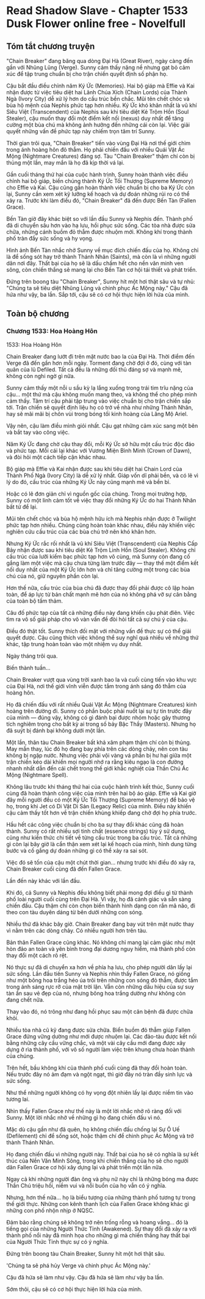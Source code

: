 # Read Shadow Slave - Chapter 1533 Dusk Flower online free - Novelfull

## Tóm tắt chương truyện

"Chain Breaker" đang băng qua dòng Đại Hà (Great River), ngày càng đến gần với Nhũng Lũng (Verge). Sunny cảm thấy nặng nề nhưng gạt bỏ cảm xúc để tập trung chuẩn bị cho trận chiến quyết định số phận họ.

Cậu bắt đầu điều chỉnh năm Ký Ức (Memories). Hai bộ giáp mà Effie và Kai nhận được từ việc tiêu diệt hai Lãnh Chúa Xích (Chain Lords) của Thành Ngà (Ivory City) dễ xử lý hơn do cấu trúc bền chắc. Mũi tên chết chóc và bùa hộ mệnh của Nephis phức tạp hơn nhiều. Ký Ức khó khăn nhất là vũ khí Siêu Việt (Transcendent) của Nephis sau khi tiêu diệt Kẻ Trộm Hồn (Soul Stealer), cậu muốn thay đổi một điểm kết nối (nexus) duy nhất để tăng cường một bùa chú mà không ảnh hưởng đến những cái còn lại. Việc giải quyết những vấn đề phức tạp này chiếm trọn tâm trí Sunny.

Thời gian trôi qua, "Chain Breaker" tiến vào vùng Đại Hà nơi thế giới chìm trong ánh hoàng hôn đỏ thẫm. Họ phải chiến đấu với nhiều Quái Vật Ác Mộng (Nightmare Creatures) đáng sợ. Tàu "Chain Breaker" thậm chí còn bị thủng một lần, may mắn là họ đã kịp thời vá lại.

Gần cuối tháng thứ hai của cuộc hành trình, Sunny hoàn thành việc điều chỉnh hai bộ giáp, biến chúng thành Ký Ức Tối Thượng (Supreme Memory) cho Effie và Kai. Cậu cũng gần hoàn thành việc chuẩn bị cho ba Ký Ức còn lại, Sunny cần xem xét kỹ lưỡng kế hoạch và dự đoán những rủi ro có thể xảy ra. Trước khi làm điều đó, "Chain Breaker" đã đến được Bến Tàn (Fallen Grace).

Bến Tàn giờ đây khác biệt so với lần đầu Sunny và Nephis đến. Thành phố đã di chuyển sâu hơn vào hạ lưu, hồi phục sức sống. Các tòa nhà được sửa chữa, những cánh buồm đỏ thẫm được nhuộm mới. Không khí trong thành phố tràn đầy sức sống và hy vọng.

Hình ảnh Bến Tàn nhắc nhở Sunny về mục đích chiến đấu của họ. Không chỉ là để sống sót hay trở thành Thánh Nhân (Saints), mà còn là vì những người dân nơi đây. Thất bại của họ sẽ là dấu chấm hết cho nền văn minh ven sông, còn chiến thắng sẽ mang lại cho Bến Tàn cơ hội tái thiết và phát triển.

Đứng trên boong tàu "Chain Breaker", Sunny hít một hơi thật sâu và tự nhủ: "Chúng ta sẽ tiêu diệt Nhũng Lũng và chinh phục Ác Mộng này." Cậu đã hứa như vậy, ba lần. Sắp tới, cậu sẽ có cơ hội thực hiện lời hứa của mình.

## Toàn bộ chương

### Chương 1533: Hoa Hoàng Hôn

1533: Hoa Hoàng Hôn

Chain Breaker đang lướt đi trên mặt nước bao la của Đại Hà. Thời điểm đến Verge đã đến gần hơn mỗi ngày. Torment đang chờ đợi ở đó, cùng với tàn quân của lũ Defiled. Tất cả đều là những đối thủ đáng sợ và mạnh mẽ, không còn nghi ngờ gì nữa.

Sunny cảm thấy một nỗi u sầu kỳ lạ lắng xuống trong trái tim trĩu nặng của cậu... một thứ mà cậu không muốn mang theo, và không thể cho phép mình cảm thấy. Tâm trí cậu phải tập trung vào việc chuẩn bị cho trận chiến sắp tới. Trận chiến sẽ quyết định liệu họ có trở về nhà như những Thánh Nhân, hay sẽ mãi mãi bị chôn vùi trong bóng tối kinh hoàng của Lăng Mộ Ariel.

Vậy nên, cậu làm điều mình giỏi nhất. Cậu gạt những cảm xúc sang một bên và bắt tay vào công việc.

Năm Ký Ức đang chờ cậu thay đổi, mỗi Ký Ức sở hữu một cấu trúc độc đáo và phức tạp. Mỗi cái lại khác với Vương Miện Bình Minh (Crown of Dawn), và đòi hỏi một cách tiếp cận khác nhau.

Bộ giáp mà Effie và Kai nhận được sau khi tiêu diệt hai Chain Lord của Thành Phố Ngà (Ivory City) là dễ xử lý nhất. Giáp vốn dĩ phải bền, và có lẽ vì lý do đó, cấu trúc của những Ký Ức này cũng mạnh mẽ và bền bỉ.

Hoặc có lẽ đơn giản chỉ vì nguồn gốc của chúng. Trong mọi trường hợp, Sunny có một linh cảm tốt về việc thay đổi những Ký Ức do hai Thánh Nhân bất tử để lại.

Mũi tên chết chóc và bùa hộ mệnh hữu ích mà Nephis nhận được ở Twilight phức tạp hơn nhiều. Chúng cũng hoàn toàn khác nhau, điều này khiến việc nghiên cứu cấu trúc của các bùa chú trở nên khó khăn hơn.

Nhưng Ký Ức rắc rối nhất là vũ khí Siêu Việt (Transcendent) của Nephis Cấp Bảy nhận được sau khi tiêu diệt Kẻ Trộm Linh Hồn (Soul Stealer). Không chỉ cấu trúc của lưỡi kiếm bạc phức tạp hơn vô cùng, mà Sunny còn đang cố gắng làm một việc mà cậu chưa từng làm trước đây — thay thế một điểm kết nối duy nhất của một Ký Ức lớn hơn và chỉ tăng cường một trong các bùa chú của nó, giữ nguyên phần còn lại.

Hơn thế nữa, cấu trúc của bùa chú đã được thay đổi phải được cô lập hoàn toàn, để áp lực từ bản chất mạnh mẽ hơn của nó không phá vỡ sự cân bằng của toàn bộ tấm thảm.

Câu đố phức tạp của tất cả những điều này đang khiến cậu phát điên. Việc tìm ra vô số giải pháp cho vô vàn vấn đề đòi hỏi tất cả sự chú ý của cậu.

Điều đó thật tốt. Sunny thích đối mặt với những vấn đề thực sự có thể giải quyết được. Cậu cũng thích việc không thể suy nghĩ quá nhiều về những thứ khác, tập trung hoàn toàn vào một nhiệm vụ duy nhất.

Ngày tháng trôi qua.

Biến thành tuần...

Chain Breaker vượt qua vùng trời xanh bao la và cuối cùng tiến vào khu vực của Đại Hà, nơi thế giới vĩnh viễn được tắm trong ánh sáng đỏ thẫm của hoàng hôn.

Họ đã chiến đấu với rất nhiều Quái Vật Ác Mộng (Nightmare Creatures) kinh hoàng trên đường đi. Sunny có phần buộc phải nuốt lại sự tự tin trước đây của mình — đúng vậy, không có gì đánh bại được nhóm hoặc gây thương tích nghiêm trọng cho bất kỳ ai trong số bảy Bậc Thầy (Masters). Nhưng họ đã suýt bị đánh bại không dưới một lần.

Một lần, thân tàu Chain Breaker bất khả xâm phạm thậm chí còn bị thủng. May mắn thay, lúc đó họ đang bay phía trên các dòng chảy, nên con tàu không bị ngập nước. Nhưng việc phải vội vàng vá phần bị hư hại giữa một trận chiến kéo dài khiến mọi người nhớ ra rằng kiêu ngạo là con đường nhanh nhất dẫn đến cái chết trong thế giới khắc nghiệt của Thần Chú Ác Mộng (Nightmare Spell).

Không lâu trước khi tháng thứ hai của cuộc hành trình kết thúc, Sunny cuối cùng đã hoàn thành công việc của mình trên hai bộ áo giáp. Effie và Kai giờ đây mỗi người đều có một Ký Ức Tối Thượng (Supreme Memory) để bảo vệ họ, trong khi Jet có Di Vật Di Sản (Legacy Relic) của mình. Điều này khiến cậu cảm thấy tốt hơn về trận chiến khủng khiếp đang chờ đợi họ phía trước.

Hầu hết các công việc chuẩn bị cho ba sự thay đổi khác cũng đã hoàn thành. Sunny có rất nhiều sợi tinh chất (essence strings) tùy ý sử dụng, cũng như kiến thức chi tiết về từng cấu trúc trong ba cấu trúc. Tất cả những gì còn lại bây giờ là cẩn thận xem xét lại kế hoạch của mình, hình dung từng bước và cố gắng dự đoán những gì có thể xảy ra sai sót.

Việc đó sẽ tốn của cậu một chút thời gian... nhưng trước khi điều đó xảy ra, Chain Breaker cuối cùng đã đến Fallen Grace.

Lần đến này khác với lần đầu.

Khi đó, cả Sunny và Nephis đều không biết phải mong đợi điều gì từ thành phố loài người cuối cùng trên Đại Hà. Vì vậy, họ đã cảnh giác và sẵn sàng chiến đấu. Cậu thậm chí còn chọn biến thành hình dạng con rắn mã não, đi theo con tàu duyên dáng từ bên dưới những con sóng.

Nhiều thứ đã khác bây giờ. Chain Breaker đang bay vút trên mặt nước thay vì nằm trên các dòng chảy. Có nhiều người hơn trên tàu.

Bản thân Fallen Grace cũng khác. Nó không chỉ mang lại cảm giác như một hòn đảo an toàn và yên bình trong đại dương nguy hiểm, mà thành phố còn thay đổi một cách rõ rệt.

Nó thực sự đã di chuyển xa hơn về phía hạ lưu, cho phép người dân lấy lại sức sống. Lần đầu tiên Sunny và Nephis nhìn thấy Fallen Grace, nó giống như một bông hoa trắng héo úa trôi trên những con sóng đỏ thẫm, được tắm trong ánh sáng rực rỡ của mặt trời lặn. Vẫn còn những dấu hiệu của sự suy tàn ẩn sau vẻ đẹp của nó, nhưng bông hoa trắng dường như không còn đang chết nữa.

Thay vào đó, nó trông như đang hồi phục sau một căn bệnh đã được chữa khỏi.

Nhiều tòa nhà cũ kỹ đang được sửa chữa. Biển buồm đỏ thẫm giúp Fallen Grace đứng vững dường như mới được nhuộm lại. Các đảo-tàu được kết nối bằng những cây cầu vững chắc, và một vài cây cầu mới đang được xây dựng ở rìa thành phố, với vô số người làm việc trên khung chưa hoàn thành của chúng.

Trên hết, bầu không khí của thành phố cuối cùng đã thay đổi hoàn toàn. Nếu trước đây nó ảm đạm và ngột ngạt, thì giờ đây nó tràn đầy sinh lực và sức sống.

Như thể những người không có hy vọng đột nhiên lấy lại được niềm tin vào tương lai.

Nhìn thấy Fallen Grace như thế này là một lời nhắc nhở rõ ràng đối với Sunny. Một lời nhắc nhở về những gì họ đang chiến đấu vì nó.

Mặc dù cậu gần như đã quên, họ không chiến đấu chống lại Sự Ô Uế (Defilement) chỉ để sống sót, hoặc thậm chí để chinh phục Ác Mộng và trở thành Thánh Nhân.

Họ đang chiến đấu vì những người này. Thất bại của họ sẽ có nghĩa là sự kết thúc của Nền Văn Minh Sông, trong khi chiến thắng của họ sẽ cho người dân Fallen Grace cơ hội xây dựng lại và phát triển một lần nữa.

Ngay cả khi những người đàn ông và phụ nữ này chỉ là những bóng ma được Thần Chú triệu hồi, niềm vui và nỗi buồn của họ vẫn có ý nghĩa.

Nhưng, hơn thế nữa... họ là biểu tượng của những thành phố tương tự trong thế giới thực. Những con kênh thanh lịch của Fallen Grace không khác gì những con phố nhộn nhịp ở NQSC.

Đảm bảo rằng chúng sẽ không trở nên trống rỗng và hoang vắng... đó là tiếng gọi của những Người Thức Tỉnh (Awakened). Sự thay đổi đã xảy ra với thành phố nổi này đã minh họa cho những gì mà chiến thắng hay thất bại của Người Thức Tỉnh thực sự có ý nghĩa.

Đứng trên boong tàu Chain Breaker, Sunny hít một hơi thật sâu.

'Chúng ta sẽ phá hủy Verge và chinh phục Ác Mộng này.'

Cậu đã hứa sẽ làm như vậy. Cậu đã hứa sẽ làm như vậy ba lần.

Sớm thôi, cậu sẽ có cơ hội thực hiện lời hứa của mình.